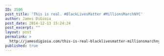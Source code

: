 ```yaml
---
ID: 3506
post_title: 'This is real. #BlackLivesMatter #MillionsMarchNYC'
author: James DiGioia
post_date: 2014-12-13 15:24:24
post_excerpt: ""
layout: post
permalink: >
  http://jamesdigioia.com/this-is-real-blacklivesmatter-millionsmarchnyc/
published: true
---
```

